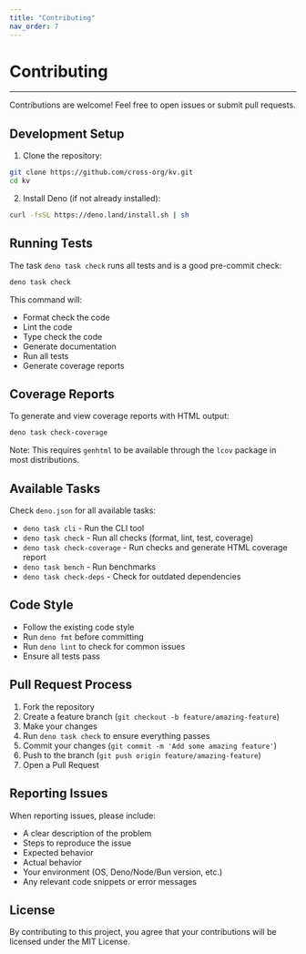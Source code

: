 ```yaml
---
title: "Contributing"
nav_order: 7
---
```


# Contributing

---

Contributions are welcome! Feel free to open issues or submit pull requests.

## Development Setup

1. Clone the repository:

```bash
git clone https://github.com/cross-org/kv.git
cd kv
```

2. Install Deno (if not already installed):

```bash
curl -fsSL https://deno.land/install.sh | sh
```

## Running Tests

The task `deno task check` runs all tests and is a good pre-commit check:

```bash
deno task check
```

This command will:

- Format check the code
- Lint the code
- Type check the code
- Generate documentation
- Run all tests
- Generate coverage reports

## Coverage Reports

To generate and view coverage reports with HTML output:

```bash
deno task check-coverage
```

Note: This requires `genhtml` to be available through the `lcov` package in most
distributions.

## Available Tasks

Check `deno.json` for all available tasks:

- `deno task cli` - Run the CLI tool
- `deno task check` - Run all checks (format, lint, test, coverage)
- `deno task check-coverage` - Run checks and generate HTML coverage report
- `deno task bench` - Run benchmarks
- `deno task check-deps` - Check for outdated dependencies

## Code Style

- Follow the existing code style
- Run `deno fmt` before committing
- Run `deno lint` to check for common issues
- Ensure all tests pass

## Pull Request Process

1. Fork the repository
2. Create a feature branch (`git checkout -b feature/amazing-feature`)
3. Make your changes
4. Run `deno task check` to ensure everything passes
5. Commit your changes (`git commit -m 'Add some amazing feature'`)
6. Push to the branch (`git push origin feature/amazing-feature`)
7. Open a Pull Request

## Reporting Issues

When reporting issues, please include:

- A clear description of the problem
- Steps to reproduce the issue
- Expected behavior
- Actual behavior
- Your environment (OS, Deno/Node/Bun version, etc.)
- Any relevant code snippets or error messages

## License

By contributing to this project, you agree that your contributions will be
licensed under the MIT License.
